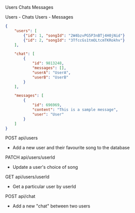 Users
Chats
Messages

Users - Chats
Users - Messages



```json
{
    "users": [
        {"id": 1, "songId": "2W4bzvPG5P3nBTj4H0jNid"}
        {"id": 2, "songId": "3TfccGs1tmOLtcmTKRokhv"}
    ],

    "chat": [
        {
            "id": 9813248,
            "messages": [],
            "userA": "UserA",
            "userB": "UserB"
        }
    ],

    "messages": [
        {
            "id": 696969,
            "content": "This is a sample message",
            "user": "User"
        }
    ]
}
```

POST api/users
- Add a new user and their favourite song to the database

PATCH api/users/userId
- Update a user's choice of song 

GET api/users/userId
- Get a particular user by userId

POST api/chat
- Add a new "chat" between two users







